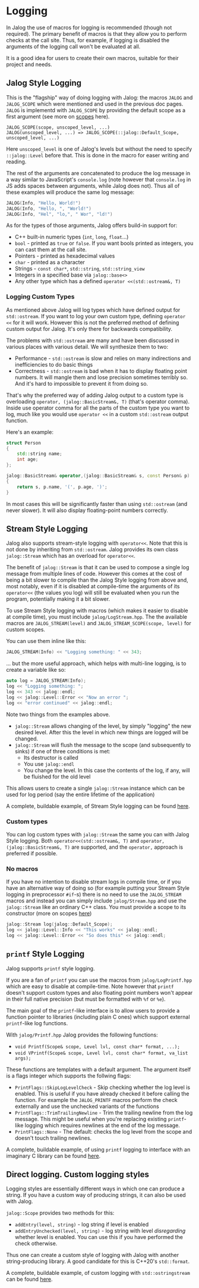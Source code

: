 # Logging

In Jalog the use of macros for logging is recommended (though not required). The primary benefit of macros is that they allow you to perform checks at the call site. Thus, for example, if logging is disabled the arguments of the logging call won't be evaluated at all.

It is a good idea for users to create their own macros, suitable for their project and needs.

## Jalog Style Logging

This is the "flagship" way of doing logging with Jalog: the macros `JALOG` and `JALOG_SCOPE` which were mentioned and used in the previous doc pages. `JALOG` is implementd with `JALOG_SCOPE` by providing the default scope as a first argument (see more on [scopes](creating-scopes.md) here).

```
JALOG_SCOPE(scope, unscoped_level, ...)
JALOG(unscoped_level, ...) => JALOG_SCOPE(::jalog::Default_Scope, unscoped_level, ...)
```

Here `unscoped_level` is one of Jalog's levels but without the need to specify `::jalog::Level` before that. This is done in the macro for easer writing and reading.

The rest of the arguments are concatenated to produce the log message in a way similar to JavaScript's `console.log` (note however that `console.log` in JS adds spaces between arguments, while Jalog does not). Thus all of these examples will produce the same log message:

```c++
JALOG(Info, "Hello, World!")
JALOG(Info, "Hello, ", "World!")
JALOG(Info, "Hel", "lo,", " Wor", "ld!")
```

As for the types of those arguments, Jalog offers build-in support for:

* C++ built-in numeric types (`int`, `long`, `float`...)
* `bool` - printed as `true` or `false`. If you want bools printed as integers, you can cast them at the call site.
* Pointers - printed as hexadecimal values
* `char` - printed as a character
* Strings - `const char*`, `std::string`, `std::string_view`
* Integers in a specified base via `jalog::base<>`
* Any other type which has a defined `operator <<(std::ostream&, T)`

### Logging Custom Types

As mentioned above Jalog will log types which have defined output for `std::ostream`. If you want to log your own custom type, defining `operator <<` for it will work. However this is not the preferred method of defining custom output for Jalog. It's only there for backwards compatibility.

The problems with `std::ostream` are many and have been discussed in various places with various detail. We will synthesize them to two:

* Performance - `std::ostream` is slow and relies on many indirections and inefficiencies to do basic things
* Correctness - `std::ostream` is bad when it has to display floating point numbers. It will mangle them and lose precision sometimes terribly so. And it's hard to impossible to prevent it from doing so.

That's why the preferred way of adding Jalog output to a custom type is overloading `operator, (jalog::BasicStream&, T)` (that's operator comma). Inside use operator comma for all the parts of the custom type you want to log, much like you would use `operator <<` in a custom `std::ostream` output function.

Here's an example:

```c++
struct Person
{
    std::string name;
    int age;
};

jalog::BasicStream& operator,(jalog::BasicStream& s, const Person& p)
{
    return s, p.name, '(', p.age, ')';
}
```

In most cases this will be significantly faster than using `std::ostream` (and never slower). It will also display floating-point numbers correctly.

## Stream Style Logging

Jalog also supports stream-style logging with `operator<<`. Note that this is not done by inheriting from `std::ostream`. Jalog provides its own class `jalog::Stream` which has an overload for `operator<<`.

The benefit of `jalog::Stream` is that it can be used to compose a single log message from multiple lines of code. However this comes at the cost of being a bit slower to compile than the Jalog Style logging from above and, most notably, even if it is disabled at compile-time the arguments of its `operator<<` (the values you log) will still be evaluated when you run the program, potentially making it a bit slower.

To use Stream Style logging with macros (which makes it easier to disable at compile time), you must include `jalog/LogStream.hpp`. The the available macros are `JALOG_STREAM(level)` and `JALOG_STREAM_SCOPE(scope, level)` for custom scopes.

You can use them inline like this:

```c++
JALOG_STREAM(Info) << "Logging something: " << 343;
```

... but the more useful approach, which helps with multi-line logging, is to create a variable like so:

```c++
auto log = JALOG_STREAM(Info);
log << "Logging something: ";
log << 343 << jalog::endl;
log << jalog::Level::Error << "Now an error ";
log << "error continued" << jalog::endl;
```

Note two things from the examples above.

* `jalog::Stream` allows changing of the level, by simply "logging" the new desired level. After this the level in which new things are logged will be changed.
* `jalog::Stream` will flush the message to the scope (and subsequently to sinks) if one of three conditions is met:
    * Its destructor is called
    * You use `jalog::endl`
    * You change the level. In this case the contents of the log, if any, will be fluished for the old level

This allows users to create a single `jalog::Stream` instance which can be used for log period (say the entire lifetime of the application)

A complete, buildable example, of Stream Style logging can be found [here](../example/e-StreamStyleLogging.cpp).

### Custom types

You can log custom types with `jalog::Stream` the same you can with Jalog Style logging. Both `operator<<(std::ostream&, T)` and `operator, (jalog::BasicStream&, T)` are supported, and the `operator,` approach is preferred if possible.

### No macros

If you have no intention to disable stream logs in compile time, or if you have an alternative way of doing so (for example putting your Stream Style logging in preprocessor `#if`-s) there is no need to use the `JALOG_STREAM` macros and instead you can simply include `jalog/Stream.hpp` and use the `jalog::Stream` like an ordinary C++ class. You must provide a scope to its constructor (more on scopes [here](creating-scopes.md))

```c++
jalog::Stream log(jalog::Default_Scope);
log << jalog::Level::Info << "This works" << jalog::endl;
log << jalog::Level::Error << "So does this" << jalog::endl;
```

## `printf` Style Logging

Jalog supports `printf` style logging.

If you are a fan of `printf` you can use the macros from `jalog/LogPrintf.hpp` which are easy to disable at compile-time. Note however that `printf` doesn't support custom types and also floating point numbers won't appear in their full native precision (but must be formatted with `%f` or `%e`).

The main goal of the `printf`-like interface is to allow users to provide a function pointer to libraries (including plain C ones) which support external `printf`-like log functions.

With `jalog/Printf.hpp` Jalog provides the following functions:

* `void Printf(Scope& scope, Level lvl, const char* format, ...);`
* `void VPrintf(Scope& scope, Level lvl, const char* format, va_list args);`

These functions are templates with a default argument. The argument itself is a flags integer which supports the follwing flags:

* `PrintFlags::SkipLogLevelCheck` - Skip checking whether the log level is enabled. This is useful if you have already checked it before calling the function. For example the `JALOG_PRINTF` macros perform the check externally and use the unchecked variants of the functions
* `PrintFlags::TrimTrailingNewline` - Trim the trailing newline from the log message. This might be useful when you're replacing existing `printf`-like logging which requires newlines at the end of the log message. 
* `PrintFlags::None` - The default: checks the log level from the scope and doesn't touch trailing newlines.

A complete, buildable example, of using `printf` logging to interface with an imaginary C library can be found [here](../example/e-PrintfStyleLogging.cpp).

## Direct logging. Custom logging styles

Logging styles are essentially different ways in which one can produce a string. If you have a custom way of producing strings, it can also be used with Jalog.

`jalog::Scope` provides two methods for this:

* `addEntry(level, string)` - log string if level is enabled
* `addEntryUnchecked(level, string)` - log string with level *disregarding* whether level is enabled. You can use this if you have performed the check otherwise.

Thus one can create a custom style of logging with Jalog with another string-producing library. A good candidate for this is C++20's `std::format`.

A complete, buildable example, of custom logging with `std::ostringstream` can be found [here](../example/e-CustomStyleLogging.cpp).
